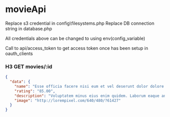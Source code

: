 # movieApi

Replace s3 credential in config\filesystems.php 
Replace DB connection string in database.php 

All credentials above can be changed to using env(config_variable)


Call to api/access_token to get access token once has been setup in oauth_clients


### H3 GET movies/:id

```json
{
  "data": {
    "name": "Esse officia facere nisi eum et vel deserunt dolor dolore magni laboriosam.",
    "rating": "85.00",
    "description": "Voluptatem minus eius enim quidem. Laborum eaque animi quod eum qui et voluptatibus. Sunt sunt molestias architecto molestiae optio. Consequuntur velit quas itaque ex debitis dolores.",
    "image": "http://lorempixel.com/640/480/?61427"
  }
}
```
